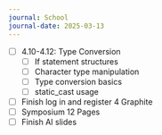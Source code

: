 ```yaml
---
journal: School
journal-date: 2025-03-13
---
```

 - [ ] 4.10-4.12: Type Conversion
	- [ ]  If statement structures
	- [ ]  Character type manipulation
	- [ ]  Type conversion basics
	- [ ]  static_cast usage
- [ ] Finish log in and register 4 Graphite
- [ ] Symposium 12 Pages
- [ ] Finish AI slides
